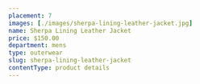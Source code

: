```yaml
---
placement: 7
images: [./images/sherpa-lining-leather-jacket.jpg]
name: Sherpa Lining Leather Jacket
price: $150.00
department: mens
type: outerwear
slug: sherpa-lining-leather-jacket
contentType: product details
---
```

